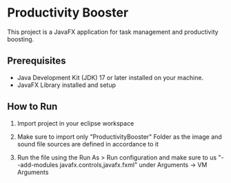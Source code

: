 # Productivity Booster

This project is a JavaFX application for task management and productivity boosting.

## Prerequisites

- Java Development Kit (JDK) 17 or later installed on your machine.
- JavaFX Library installed and setup 

## How to Run
 
1. Import project in your eclipse workspace 

2. Make sure to import only "ProductivityBooster" Folder as the image and sound file sources are defined in accordance to it

3. Run the file using the Run As > Run configuration and make sure to us "--add-modules javafx.controls,javafx.fxml" under Arguments -> VM Arguments
